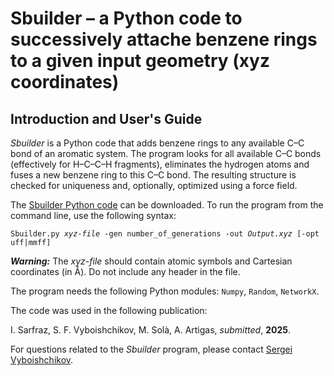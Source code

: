 <h1> Sbuilder &ndash; a Python code to successively attache benzene rings to a given input geometry (xyz coordinates) </h1>

<h2>Introduction and User's Guide</h2>

<p><i>Sbuilder</i> is a Python code that adds benzene rings to any available C&ndash;C bond of an aromatic system. 
The program looks for all available C&ndash;C bonds (effectively for H&ndash;C&ndash;C&ndash;H fragments), eliminates
the hydrogen atoms and fuses a new benzene ring to this C&ndash;C bond. The resulting structure is checked for 
uniqueness and, optionally, optimized using a force field.

<p> The <a href="https://github.com/vyboishchikov/Sbuilder/blob/main/SBuilder.py">Sbuilder Python code</a> can be downloaded.
To run the program from the command line, use the following syntax:</p>
<code>Sbuilder.py <i>xyz-file</i> -gen number_of_generations -out <i>Output.xyz</i> [-opt uff|mmff]</code>

<p><i><b>Warning:</b></i> The <i>xyz-file</i> should contain atomic symbols and Cartesian coordinates (in &#8491;). 
Do not include any header in the file.</p>

<p> The program needs the following Python modules: <code>Numpy</code>, <code>Random</code>, <code>NetworkX</code>.

<p>The code was used in the following publication:<br>
<p>I. Sarfraz, S. F. Vyboishchikov, M. Sol&agrave;, A. Artigas, <i>submitted</i>, <b>2025</b>.

<p>For questions related to the <i>Sbuilder</i> program, please contact
<a href="mailto:vyboishchikov@googlemail.com">Sergei Vyboishchikov</a>.</p>
</body>
</html>
